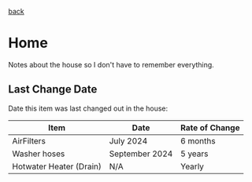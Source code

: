 [back](../README.md)

# Home

Notes about the house so I don't have to remember everything. 

## Last Change Date

Date this item was last changed out in the house: 

| Item | Date | Rate of Change | 
| --- | --- | --- |
| AirFilters | July 2024 | 6 months | 
| Washer hoses | September 2024 | 5 years | 
| Hotwater Heater (Drain) | N/A | Yearly |